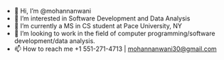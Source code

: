 - 👋 Hi, I’m @mohannanwani
- 👀 I’m interested in Software Development and Data Analysis
- 🌱 I’m currently a MS in CS student at Pace University, NY
- 💞️ I’m looking to work in the field of computer programming/software development/data analysis.
- 📫 How to reach me +1 551-271-4713 | mohannanwani30@gmail.com

<!---
mohannanwani/mohannanwani is a ✨ special ✨ repository because its `README.md` (this file) appears on your GitHub profile.
You can click the Preview link to take a look at your changes.
--->
